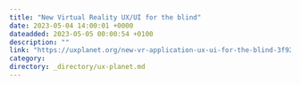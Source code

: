 ```yaml
---
title: "New Virtual Reality UX/UI for the blind"
date: 2023-05-04 14:00:01 +0000
dateadded: 2023-05-05 00:00:54 +0100
description: ""
link: "https://uxplanet.org/new-vr-application-ux-ui-for-the-blind-3f9243b31e76?source=rss----819cc2aaeee0---4"
category:
directory: _directory/ux-planet.md
---
```

